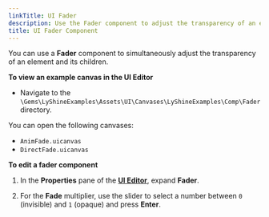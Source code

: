 ```yaml
---
linkTitle: UI Fader
description: Use the Fader component to adjust the transparency of an element and its children.
title: UI Fader Component
---
```


You can use a **Fader** component to simultaneously adjust the transparency of an element and its children.

**To view an example canvas in the UI Editor**

+ Navigate to the `\Gems\LyShineExamples\Assets\UI\Canvases\LyShineExamples\Comp\Fader` directory.

You can open the following canvases:
+ `AnimFade.uicanvas`
+ `DirectFade.uicanvas`

**To edit a fader component**

1. In the **Properties** pane of the [**UI Editor**](/docs/user-guide/interactivity/user-interface/editor), expand **Fader**.

1. For the **Fade** multiplier, use the slider to select a number between `0` (invisible) and `1` (opaque) and press **Enter**.
